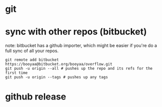 # git

# sync with other repos (bitbucket)

note: bitbucket has a github importer, which might be easier if you're do a full sync of all your repos.
```
git remote add bitbucket https://booyaa@bitbucket.org/booyaa/overflow.git
git push -u origin --all # pushes up the repo and its refs for the first time
git push -u origin --tags # pushes up any tags
```

# github release




